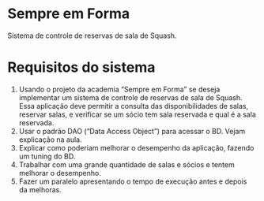 # Sempre em Forma

Sistema de controle de reservas de sala de Squash.

# Requisitos do sistema

1. Usando o projeto da academia “Sempre em Forma” se deseja implementar um sistema de controle de reservas de sala de Squash. Essa aplicação deve permitir a consulta das disponibilidades de salas, reservar salas, e verificar se um sócio tem sala reservada e qual é a sala reservada. 
2. Usar o padrão DAO (“Data Access Object”) para acessar o BD. Vejam explicação na aula.
3. Explicar como poderiam melhorar o desempenho da aplicação, fazendo um tuning do BD.
4. Trabalhar com uma grande quantidade de salas e sócios e tentem melhorar o desempenho.
5. Fazer um paralelo apresentando o tempo de execução antes e depois da melhoras.
